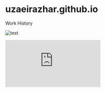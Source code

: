 # uzaeirazhar.github.io

Work History

<!-- ![sample run](https://github.com/UzaeirAzhar/uzaeirazhar.github.io/blob/master/.github/workflows/automatic-trigger.yml?event=push) -->

![test](https://github.com/UzaeirAzhar/uzaeirazhar.github.io/actions/workflows/automatic-trigger.yml/badge.svg?event=push)

[![GitHub branches](https://badgen.net/github/branches/Naereen/Strapdown.js)](https://github.com/Naereen/Strapdown.js/)
